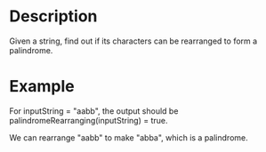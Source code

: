 # Description

Given a string, find out if its characters can be rearranged to form a palindrome.

# Example

For inputString = "aabb", the output should be
palindromeRearranging(inputString) = true.

We can rearrange "aabb" to make "abba", which is a palindrome.